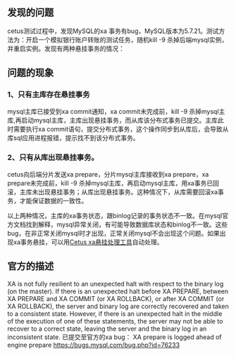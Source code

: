 ## 发现的问题
cetus测试过程中，发现MySQL的xa 事务有bug，MySQL版本为5.7.21。测试方法为：开启一个模拟银行账户转账的测试任务，随机kill -9 杀掉后端mysql实例，并重启实例。发现有两种悬挂事务的情况：

## 问题的现象
### 1、只有主库存在悬挂事务

mysql主库已接受到xa commit通知，xa commit未完成前，kill -9 杀掉mysql主库,再启动mysql主库，主库出现悬挂事务，而从库该分布式事务已提交。主库此时需要执行xa commit语句，提交分布式事务，这个操作同步到从库后，会导致从库sql应用进程报错，提示找不到该分布式事务。

### 2、只有从库出现悬挂事务。

cetus向后端分片发送xa prepare，分片mysql主库接收到xa prepare，xa prepare未完成前，kill -9 杀掉mysql主库，再启动mysql主库，用xa事务已回滚，主库未出现悬挂事务；从库出现悬挂事务。这种情况下，从库需要回滚xa事务，才能保证数据的一致性。

以上两种情况，主库的xa事务状态，跟binlog记录的事务状态不一致。在mysql官方文档找到解释，mysql异常关闭，有可能导致数据库状态和binlog不一致。这些bug，在非正常关闭mysql时才出现，正常关闭mysql不会出现这个问题。如果出现xa事务悬挂，可以用[Cetus xa悬挂处理工具](https://git.ms.netease.com/dbproxy/cetus/wikis/cetus-xa)自动处理。
      
## 官方的描述
XA is not fully resilient to an unexpected halt with respect to the binary log (on the master). If there is an unexpected halt before XA PREPARE, between XA PREPARE and XA COMMIT (or XA ROLLBACK), or after XA COMMIT (or XA ROLLBACK), the server and binary log are correctly recovered and taken to a consistent state. However, if there is an unexpected halt in the middle of the execution of one of these statements, the server may not be able to recover to a correct state, leaving the server and the binary log in an inconsistent state.
已提交至官方的xa bug：
XA prepare is logged ahead of engine prepare
https://bugs.mysql.com/bug.php?id=76233